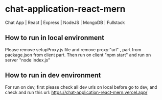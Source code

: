 # chat-application-react-mern
Chat App | React | Express | NodeJS | MongoDB | Fullstack

## How to run in local environment
Please remove setupProxy.js file and remove proxy:"url" , part from package.json from client part.
Then run on client "npm start" and run on server "node index.js"

## How to run in dev environment
For run on dev, first please check all dev urls on local before go to dev, and check and run this url:
https://chat-application-react-mern.vercel.app/